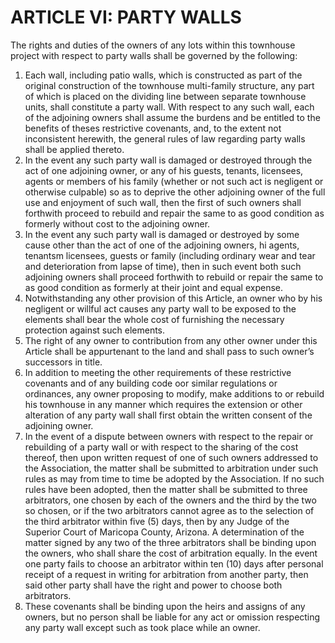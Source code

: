 # ARTICLE VI: PARTY WALLS

The rights and duties of the owners of any lots within this townhouse project with respect to party walls shall be governed by the following:

  1. Each wall, including patio walls, which is constructed as part of the original construction of the townhouse multi-family structure, any part of which is placed on the dividing line between separate townhouse units, shall constitute a party wall. With respect to any such wall, each of the adjoining owners shall assume the burdens and be entitled to the benefits of theses restrictive covenants, and, to the extent not inconsistent herewith, the general rules of law regarding party walls shall be applied thereto.
  1. In the event any such party wall is damaged or destroyed through the act of one adjoining owner, or any of his guests, tenants, licensees, agents or members of his family (whether or not such act is negligent or otherwise culpable) so as to deprive the other adjoining owner of the full use and enjoyment of such wall, then the first of such owners shall forthwith proceed to rebuild and repair the same to as good condition as formerly without cost to the adjoining owner.
  1. In the event any such party wall is damaged or destroyed by some cause other than the act of one of the adjoining owners, hi agents, tenantsm licensees, guests or family (including ordinary wear and tear and deterioration from lapse of time), then in such event both such adjoining owners shall proceed forthwith to rebuild or repair the same to as good condition as formerly at their joint and equal expense.
  1. Notwithstanding any other provision of this Article, an owner who by his negligent or willful act causes any party wall to be exposed to the elements shall bear the whole cost of furnishing the necessary protection against such elements.
  1. The right of any owner to contribution from any other owner under this Article shall be appurtenant to the land and shall pass to such owner’s successors in title.
  1. In addition to meeting the other requirements of these restrictive covenants and of any building code oor similar regulations or ordinances, any owner proposing to modify, make additions to or rebuild his townhouse in any manner which requires the extension or other alteration of any party wall shall first obtain the written consent of the adjoining owner.
  1. In the event of a dispute between owners with respect to the repair or rebuilding of a party wall or with respect to the sharing of the cost thereof, then upon written request of one of such owners addressed to the Association, the matter shall be submitted to arbitration under such rules as may from time to time be adopted by the Association. If no such rules have been adopted, then the matter shall be submitted to three arbitrators, one chosen by each of the owners and the third by the two so chosen, or if the two arbitrators cannot agree as to the selection of the third arbitrator within five (5) days, then by any Judge of the Superior Court of Maricopa County, Arizona. A determination of the matter signed by any two of the three arbitrators shall be binding upon the owners, who shall share the cost of arbitration equally. In the event one party fails to choose an arbitrator within ten (10) days after personal receipt of a request in writing for arbitration from another party, then said other party shall have the right and power to choose both arbitrators.
  1. These covenants shall be binding upon the heirs and assigns of any owners, but no person shall be liable for any act or omission respecting any party wall except such as took place while an owner.
